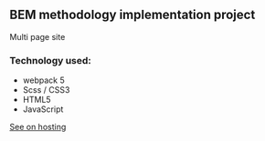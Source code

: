 ## BEM methodology implementation project

Multi page site 

### Technology used:
- webpack 5
- Scss / CSS3
- HTML5
- JavaScript


[See on hosting](https://pp-dsi-company-website.vercel.app/)
